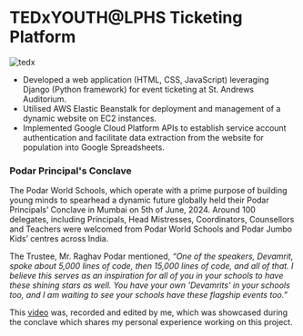 # TEDxYOUTH@LPHS Ticketing Platform
![tedx](build/static/tedx.jpg)
- Developed a web application (HTML, CSS, JavaScript) leveraging Django (Python framework) for event ticketing at St. Andrews Auditorium.
- Utilised AWS Elastic Beanstalk for deployment and management of a dynamic website on EC2 instances. 
- Implemented Google Cloud Platform APIs to establish service account authentication and facilitate data extraction from the website for population into Google Spreadsheets. 

### Podar Principal's Conclave
The Podar World Schools, which operate with a prime purpose of building young minds to spearhead a dynamic future globally held their Podar Principals’ Conclave in Mumbai on 5th of June, 2024. Around 100 delegates, including Principals, Head Mistresses, Coordinators, Counsellors and Teachers were welcomed from Podar World Schools and Podar Jumbo Kids’ centres across India.

The Trustee, Mr. Raghav Podar mentioned, _“One of the speakers, Devamrit, spoke about 5,000 lines of code, then 15,000 lines of code, and all of that.  I believe this serves as an inspiration for all of you in your schools to have these shining stars as well. You have your own 'Devamrits' in your schools too, and I am waiting to see your schools have these flagship events too.”_

This [video](https://drive.google.com/file/d/1_ZS6uVoAft43_vMYBqiBWTbz_JRwCWYg/view?usp=drive_link) was, recorded and edited by me, which was showcased during the conclave which shares my personal experience working on this project.